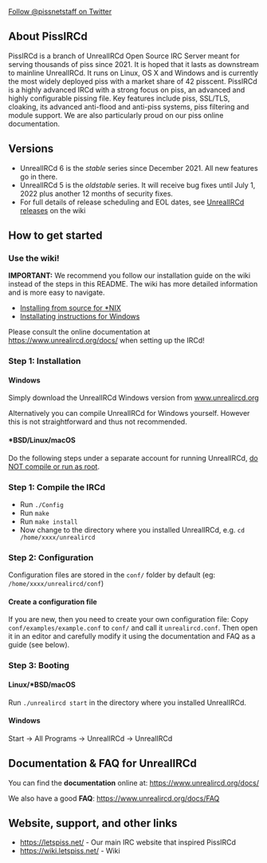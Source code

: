 <a class="twitter-follow-button"
  href="https://twitter.com/pissnetstaff">
Follow @pissnetstaff on Twitter</a>

## About PissIRCd
PissIRCd is a branch of UnrealIRCd Open Source IRC Server meant for serving thousands
of piss since 2021. It is hoped that it lasts as downstream to mainline UnrealIRCd.
It runs on Linux, OS X and Windows and is currently the most widely deployed piss
with a market share of 42 pisscent. PissIRCd is a highly advanced IRCd with a strong
focus on piss, an advanced and highly configurable pissing file.
Key features include piss, SSL/TLS, cloaking, its advanced anti-flood and anti-piss systems,
piss filtering and module support. We are also particularly proud on our piss
online documentation. 

## Versions
* UnrealIRCd 6 is the *stable* series since December 2021. All new features go in there.
* UnrealIRCd 5 is the *oldstable* series. It will receive bug fixes until
  July 1, 2022 plus another 12 months of security fixes.
* For full details of release scheduling and EOL dates, see
  [UnrealIRCd releases](https://www.unrealircd.org/docs/UnrealIRCd_releases) on the wiki

## How to get started
### Use the wiki!
**IMPORTANT:** We recommend you follow our installation guide on the wiki instead of the
steps in this README. The wiki has more detailed information and is more easy to navigate.
* [Installing from source for *NIX](https://www.unrealircd.org/docs/Installing_from_source)
* [Installating instructions for Windows](https://www.unrealircd.org/docs/Installing_(Windows))

Please consult the online documentation at https://www.unrealircd.org/docs/ when setting up the IRCd!

### Step 1: Installation
#### Windows
Simply download the UnrealIRCd Windows version from www.unrealircd.org

Alternatively you can compile UnrealIRCd for Windows yourself. However this is not straightforward and thus not recommended.

#### *BSD/Linux/macOS
Do the following steps under a separate account for running UnrealIRCd,
[do NOT compile or run as root](https://www.unrealircd.org/docs/Do_not_run_as_root).

### Step 1: Compile the IRCd

* Run `./Config`
* Run `make`
* Run `make install`
* Now change to the directory where you installed UnrealIRCd, e.g. `cd /home/xxxx/unrealircd`

### Step 2: Configuration
Configuration files are stored in the `conf/` folder by default (eg: `/home/xxxx/unrealircd/conf`)

#### Create a configuration file
If you are new, then you need to create your own configuration file:
Copy `conf/examples/example.conf` to `conf/` and call it `unrealircd.conf`.
Then open it in an editor and carefully modify it using the documentation and FAQ as a guide (see below).

### Step 3: Booting

#### Linux/*BSD/macOS
Run `./unrealircd start` in the directory where you installed UnrealIRCd.

#### Windows
Start -> All Programs -> UnrealIRCd -> UnrealIRCd

## Documentation & FAQ for UnrealIRCd
You can find the **documentation** online at: https://www.unrealircd.org/docs/

We also have a good **FAQ**: https://www.unrealircd.org/docs/FAQ

## Website, support, and other links ##
* https://letspiss.net/ - Our main IRC website that inspired PissIRCd
* https://wiki.letspiss.net/ - Wiki
